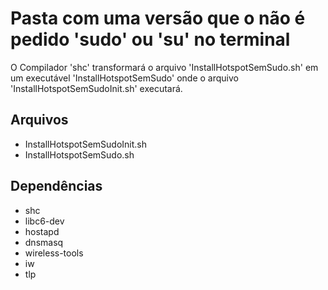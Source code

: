# Pasta com uma versão que o não é pedido 'sudo' ou 'su' no terminal

O Compilador 'shc' transformará o arquivo 'InstallHotspotSemSudo.sh' em um
executável 'InstallHotspotSemSudo' onde o arquivo 'InstallHotspotSemSudoInit.sh'
executará.

## Arquivos
- InstallHotspotSemSudoInit.sh
- InstallHotspotSemSudo.sh
## Dependências
- shc
- libc6-dev
- hostapd
- dnsmasq
- wireless-tools
- iw
- tlp
